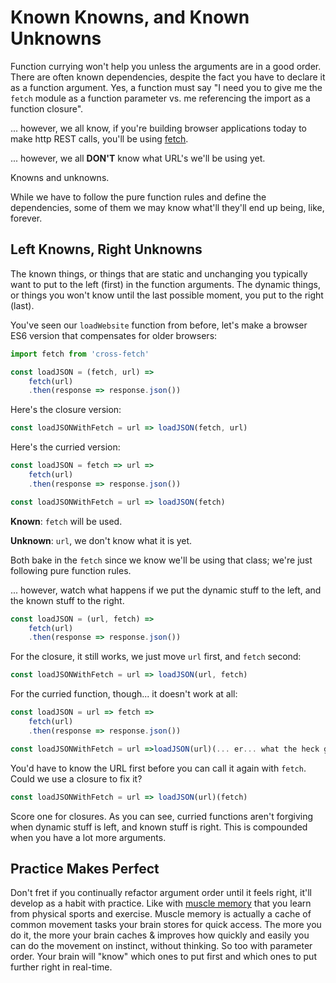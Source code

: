 # Known Knowns, and Known Unknowns

Function currying won't help you unless the arguments are in a good order. There are often known dependencies, despite the fact you have to declare it as a function argument. Yes, a function must say "I need you to give me the `fetch` module as a function parameter vs. me referencing the import as a function closure".

... however, we all know, if you're building browser applications today to make http REST calls, you'll be using [fetch](https://developer.mozilla.org/en-US/docs/Web/API/WindowOrWorkerGlobalScope/fetch).

... however, we all **DON'T** know what URL's we'll be using yet.

Knowns and unknowns.

While we have to follow the pure function rules and define the dependencies, some of them we may know what'll they'll end up being, like, forever.

## Left Knowns, Right Unknowns

The known things, or things that are static and unchanging you typically want to put to the left (first) in the function arguments. The dynamic things, or things you won't know until the last possible moment, you put to the right (last).

You've seen our `loadWebsite` function from before, let's make a browser ES6 version that compensates for older browsers:

```javascript
import fetch from 'cross-fetch'

const loadJSON = (fetch, url) =>
    fetch(url)
    .then(response => response.json())
```

Here's the closure version:

```javascript
const loadJSONWithFetch = url => loadJSON(fetch, url)
```

Here's the curried version:

```javascript
const loadJSON = fetch => url =>
    fetch(url)
    .then(response => response.json())

const loadJSONWithFetch = url => loadJSON(fetch) 
```

**Known**: `fetch` will be used.

**Unknown**: `url`, we don't know what it is yet.

Both bake in the `fetch` since we know we'll be using that class; we're just following pure function rules.

... however, watch what happens if we put the dynamic stuff to the left, and the known stuff to the right.

```javascript
const loadJSON = (url, fetch) =>
    fetch(url)
    .then(response => response.json())
```

For the closure, it still works, we just move `url` first, and `fetch` second:

```javascript
const loadJSONWithFetch = url => loadJSON(url, fetch)
```

For the curried function, though... it doesn't work at all:

```javascript
const loadJSON = url => fetch =>
    fetch(url)
    .then(response => response.json())

const loadJSONWithFetch = url =>loadJSON(url)(... er... what the heck goes here...)
```

You'd have to know the URL first before you can call it again with `fetch`. Could we use a closure to fix it?

```javascript
const loadJSONWithFetch = url => loadJSON(url)(fetch)
```

Score one for closures. As you can see, curried functions aren't forgiving when dynamic stuff is left, and known stuff is right. This is compounded when you have a lot more arguments.

## Practice Makes Perfect

Don't fret if you continually refactor argument order until it feels right, it'll develop as a habit with practice. Like with [muscle memory](https://en.wikipedia.org/wiki/Muscle_memory) that you learn from physical sports and exercise. Muscle memory is actually a cache of common movement tasks your brain stores for quick access. The more you do it, the more your brain caches & improves how quickly and easily you can do the movement on instinct, without thinking. So too with parameter order. Your brain will "know" which ones to put first and which ones to put further right in real-time.
